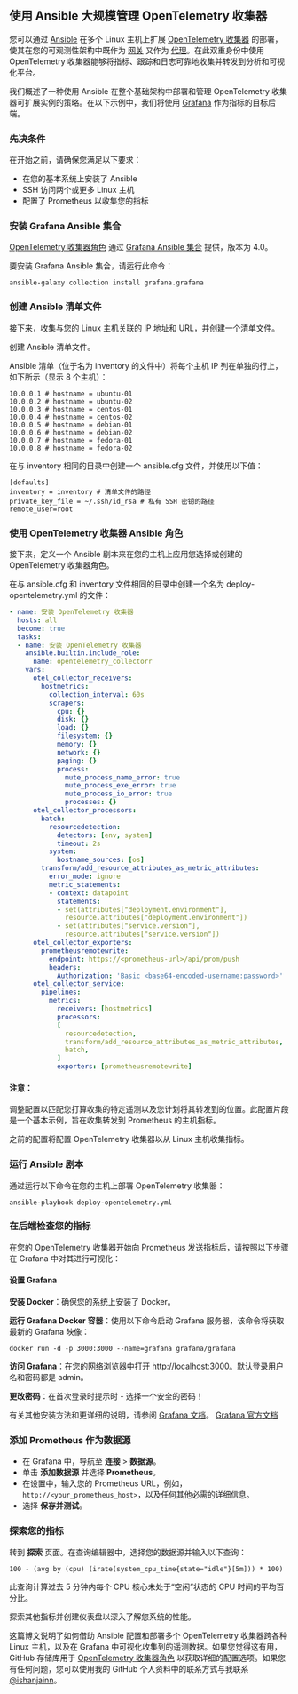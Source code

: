 ## 使用 Ansible 大规模管理 OpenTelemetry 收集器

您可以通过 [Ansible](https://www.ansible.com/) 在多个 Linux 主机上扩展 [OpenTelemetry 收集器](/docs/collector/deployment/) 的部署，使其在您的可观测性架构中既作为 [网关](/docs/collector/deployment/gateway/) 又作为 [代理](/docs/collector/deployment/agent/)。在此双重身份中使用 OpenTelemetry 收集器能够将指标、跟踪和日志可靠地收集并转发到分析和可视化平台。

我们概述了一种使用 Ansible 在整个基础架构中部署和管理 OpenTelemetry 收集器可扩展实例的策略。在以下示例中，我们将使用 [Grafana](https://grafana.com/) 作为指标的目标后端。

### 先决条件

在开始之前，请确保您满足以下要求：

- 在您的基本系统上安装了 Ansible
- SSH 访问两个或更多 Linux 主机
- 配置了 Prometheus 以收集您的指标

### 安装 Grafana Ansible 集合

[OpenTelemetry 收集器角色](https://github.com/grafana/grafana-ansible-collection/tree/main/roles/opentelemetry_collector) 通过 [Grafana Ansible 集合](https://docs.ansible.com/ansible/latest/collections/grafana/grafana/) 提供，版本为 4.0。

要安装 Grafana Ansible 集合，请运行此命令：

```
ansible-galaxy collection install grafana.grafana
```

### 创建 Ansible 清单文件

接下来，收集与您的 Linux 主机关联的 IP 地址和 URL，并创建一个清单文件。

创建 Ansible 清单文件。

Ansible 清单（位于名为 inventory 的文件中）将每个主机 IP 列在单独的行上，如下所示（显示 8 个主机）：

```
10.0.0.1 # hostname = ubuntu-01
10.0.0.2 # hostname = ubuntu-02
10.0.0.3 # hostname = centos-01
10.0.0.4 # hostname = centos-02
10.0.0.5 # hostname = debian-01
10.0.0.6 # hostname = debian-02
10.0.0.7 # hostname = fedora-01
10.0.0.8 # hostname = fedora-02
```

在与 inventory 相同的目录中创建一个 ansible.cfg 文件，并使用以下值：

```
[defaults]
inventory = inventory # 清单文件的路径
private_key_file = ~/.ssh/id_rsa # 私有 SSH 密钥的路径
remote_user=root
```

### 使用 OpenTelemetry 收集器 Ansible 角色

接下来，定义一个 Ansible 剧本来在您的主机上应用您选择或创建的 OpenTelemetry 收集器角色。

在与 ansible.cfg 和 inventory 文件相同的目录中创建一个名为 deploy-opentelemetry.yml 的文件：

```yaml
- name: 安装 OpenTelemetry 收集器
  hosts: all
  become: true
  tasks:
  - name: 安装 OpenTelemetry 收集器
    ansible.builtin.include_role:
      name: opentelemetry_collectorr
    vars:
      otel_collector_receivers:
        hostmetrics:
          collection_interval: 60s
          scrapers:
            cpu: {}
            disk: {}
            load: {}
            filesystem: {}
            memory: {}
            network: {}
            paging: {}
            process:
              mute_process_name_error: true
              mute_process_exe_error: true
              mute_process_io_error: true
              processes: {}
      otel_collector_processors:
        batch:
          resourcedetection:
            detectors: [env, system]
            timeout: 2s
          system:
            hostname_sources: [os]
        transform/add_resource_attributes_as_metric_attributes:
          error_mode: ignore
          metric_statements:
          - context: datapoint
            statements:
            - set(attributes["deployment.environment"],
              resource.attributes["deployment.environment"])
            - set(attributes["service.version"],
              resource.attributes["service.version"])
      otel_collector_exporters:
        prometheusremotewrite:
          endpoint: https://<prometheus-url>/api/prom/push
          headers:
            Authorization: 'Basic <base64-encoded-username:password>'
      otel_collector_service:
        pipelines:
          metrics:
            receivers: [hostmetrics]
            processors:
            [
              resourcedetection,
              transform/add_resource_attributes_as_metric_attributes,
              batch,
            ]
            exporters: [prometheusremotewrite]
```

#### 注意：

调整配置以匹配您打算收集的特定遥测以及您计划将其转发到的位置。此配置片段是一个基本示例，旨在收集转发到 Prometheus 的主机指标。

之前的配置将配置 OpenTelemetry 收集器以从 Linux 主机收集指标。

### 运行 Ansible 剧本

通过运行以下命令在您的主机上部署 OpenTelemetry 收集器：

```
ansible-playbook deploy-opentelemetry.yml
```

### 在后端检查您的指标

在您的 OpenTelemetry 收集器开始向 Prometheus 发送指标后，请按照以下步骤在 Grafana 中对其进行可视化：

#### 设置 Grafana

**安装 Docker**：确保您的系统上安装了 Docker。

**运行 Grafana Docker 容器**：使用以下命令启动 Grafana 服务器，该命令将获取最新的 Grafana 映像：

```
docker run -d -p 3000:3000 --name=grafana grafana/grafana
```

**访问 Grafana**：在您的网络浏览器中打开 [http://localhost:3000](http://localhost:3000)。默认登录用户名和密码都是 admin。

**更改密码**：在首次登录时提示时 - 选择一个安全的密码！

有关其他安装方法和更详细的说明，请参阅 [Grafana 文档](https://grafana.com/docs/grafana/latest/installation/)。
[Grafana 官方文档](https://grafana.com/docs/grafana/latest/#installing-grafana)

### 添加 Prometheus 作为数据源

- 在 Grafana 中，导航至 **连接** > **数据源**。
- 单击 **添加数据源** 并选择 **Prometheus**。
- 在设置中，输入您的 Prometheus URL，例如，`http://<your_prometheus_host>`，以及任何其他必需的详细信息。
- 选择 **保存并测试**。

### 探索您的指标

转到 **探索** 页面。在查询编辑器中，选择您的数据源并输入以下查询：

```
100 - (avg by (cpu) (irate(system_cpu_time{state="idle"}[5m])) * 100)
```

此查询计算过去 5 分钟内每个 CPU 核心未处于“空闲”状态的 CPU 时间的平均百分比。

探索其他指标并创建仪表盘以深入了解您系统的性能。

这篇博文说明了如何借助 Ansible 配置和部署多个 OpenTelemetry 收集器跨各种 Linux 主机，以及在 Grafana 中可视化收集到的遥测数据。如果您觉得这有用，GitHub 存储库用于 [OpenTelemetry 收集器角色](https://github.com/grafana/grafana-ansible-collection/tree/main/roles/opentelemetry_collector) 以获取详细的配置选项。如果您有任何问题，您可以使用我的 GitHub 个人资料中的联系方式与我联系 [@ishanjainn](https://github.com/ishanjainn)。